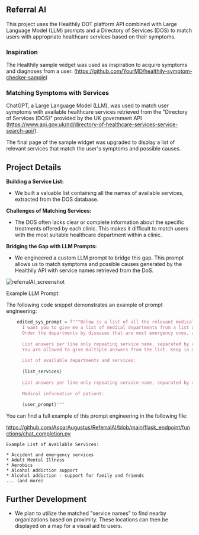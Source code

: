 ## Referral AI

This project uses the Healthily DOT platform API combined with Large Language Model (LLM) prompts and a Directory of Services (DOS) to match users with appropriate healthcare services based on their symptoms.

### Inspiration

The Healthily sample widget was used as inspiration to acquire symptoms and diagnoses from a user. (https://github.com/YourMD/healthily-symptom-checker-sample)

### Matching Symptoms with Services

ChatGPT, a Large Language Model (LLM), was used to match user symptoms with available healthcare services retrieved from the "Directory of Services (DOS)" provided by the UK government API (https://www.api.gov.uk/nd/directory-of-healthcare-services-service-search-api/).

The final page of the sample widget was upgraded to display a list of relevant services that match the user's symptoms and possible causes.

## Project Details

**Building a Service List:**

* We built a valuable list containing all the names of available services, extracted from the DOS database.

**Challenges of Matching Services:**

* The DOS often lacks clear or complete information about the specific treatments offered by each clinic. This makes it difficult to match users with the most suitable healthcare department within a clinic.

**Bridging the Gap with LLM Prompts:**

* We engineered a custom LLM prompt to bridge this gap. This prompt allows us to match symptoms and possible causes generated by the Healthily API with service names retrieved from the DoS.

![referralAI_screenshot](https://github.com/AsparAugustus/ReferralAI/assets/50379729/f4e1ba8a-778d-4c36-8193-a65c7d9c9e76)


Example LLM Prompt:

The following code snippet demonstrates an example of prompt engineering:

```python
    edited_sys_prompt = f"""Below is a list of all the relevant medical information of a patient. 
      I want you to give me a list of medical departments from a list of departments below that may be relevant to this. 
      Order the departments by diseases that are most emergency ones, and also the most likely, limited to 5.
    
      List answers per line only repeating service name, separated by a newline. 
      You are allowed to give multiple answers from the list. Keep in mind that service name can vary.
    
      List of available departments and services:
    
      {list_services} 
    
      List answers per line only repeating service name, separated by a newline. 
    
      Medical information of patient:
      
      {user_prompt}"""
```


You can find a full example of this prompt engineering in the following file:

https://github.com/AsparAugustus/ReferralAI/blob/main/flask_endpoint/functions/chat_completion.py

```
Example List of Available Services:

* Accident and emergency services
* Adult Mental Illness
* Aerobics
* Alcohol Addiction support
* Alcohol addiction - support for family and friends
... (and more)
```

## Further Development

* We plan to utilize the matched "service names" to find nearby organizations based on proximity. These locations can then be displayed on a map for a visual aid to users.
